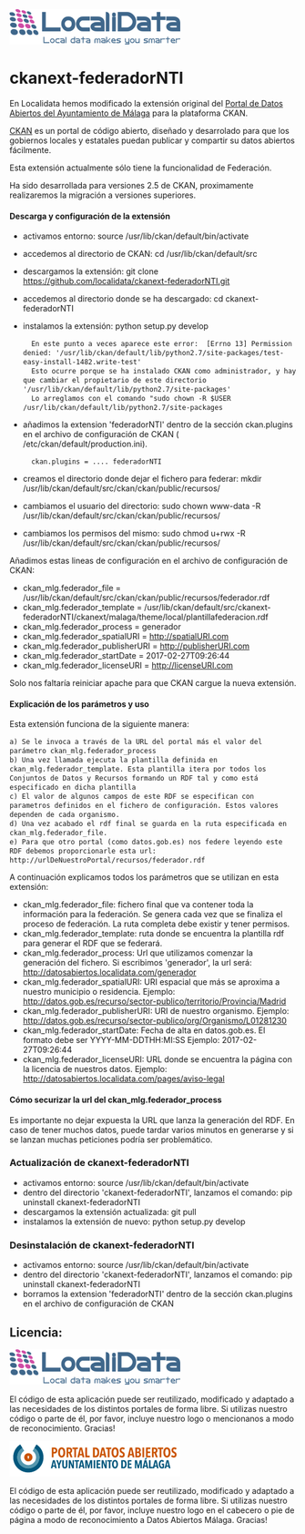 ![Logo Localidata](https://raw.githubusercontent.com/localidata/ckanext-federadorNTI/master/ckanext/malaga/public/images/logoLocalidata.png)


ckanext-federadorNTI
==============

En Localidata hemos modificado la extensión original del [Portal de Datos Abiertos del Ayuntamiento de Málaga](http://datosabiertos.malaga.eu) para la plataforma CKAN.

[CKAN](http://ckan.org) es un portal de código abierto, diseñado y desarrolado para que los gobiernos locales y estatales puedan publicar y compartir su datos abiertos fácilmente. 

Esta extensión actualmente sólo tiene la funcionalidad de Federación. 

Ha sido desarrollada para versiones 2.5 de CKAN, proximamente realizaremos la migración a versiones superiores.

#### Descarga y configuración de la extensión

- activamos entorno: source /usr/lib/ckan/default/bin/activate
- accedemos al directorio de CKAN: cd /usr/lib/ckan/default/src
- descargamos la extensión: git clone https://github.com/localidata/ckanext-federadorNTI.git
- accedemos al directorio donde se ha descargado: cd ckanext-federadorNTI
- instalamos la extensión: python setup.py develop

		En este punto a veces aparece este error:  [Errno 13] Permission denied: '/usr/lib/ckan/default/lib/python2.7/site-packages/test-easy-install-1482.write-test'
		Esto ocurre porque se ha instalado CKAN como administrador, y hay que cambiar el propietario de este directorio '/usr/lib/ckan/default/lib/python2.7/site-packages'		
		Lo arreglamos con el comando "sudo chown -R $USER /usr/lib/ckan/default/lib/python2.7/site-packages

- añadimos la extension 'federadorNTI' dentro de la sección ckan.plugins en el archivo de configuración de CKAN ( /etc/ckan/default/production.ini). 
        
        ckan.plugins = .... federadorNTI
- creamos el directorio donde dejar el fichero para federar: mkdir /usr/lib/ckan/default/src/ckan/ckan/public/recursos/
- cambiamos el usuario del directorio: sudo chown www-data -R /usr/lib/ckan/default/src/ckan/ckan/public/recursos/
- cambiamos los permisos del mismo: sudo chmod u+rwx -R /usr/lib/ckan/default/src/ckan/ckan/public/recursos/

Añadimos estas lineas de configuración en el archivo de configuración de CKAN:

- ckan_mlg.federador_file = /usr/lib/ckan/default/src/ckan/ckan/public/recursos/federador.rdf
- ckan_mlg.federador_template = /usr/lib/ckan/default/src/ckanext-federadorNTI/ckanext/malaga/theme/local/plantillafederacion.rdf
- ckan_mlg.federador_process = generador
- ckan_mlg.federador_spatialURI = http://spatialURI.com
- ckan_mlg.federador_publisherURI = http://publisherURI.com
- ckan_mlg.federador_startDate = 2017-02-27T09:26:44
- ckan_mlg.federador_licenseURI = http://licenseURI.com

Solo nos faltaría reiniciar apache para que CKAN cargue la nueva extensión.

#### Explicación de los parámetros y uso

Esta extensión funciona de la siguiente manera:
	
	a) Se le invoca a través de la URL del portal más el valor del parámetro ckan_mlg.federador_process
	b) Una vez llamada ejecuta la plantilla definida en ckan_mlg.federador_template. Esta plantilla itera por todos los Conjuntos de Datos y Recursos formando un RDF tal y como está especificado en dicha plantilla
	c) El valor de algunos campos de este RDF se especifican con parametros definidos en el fichero de configuración. Estos valores dependen de cada organismo. 
	d) Una vez acabado el rdf final se guarda en la ruta especificada en ckan_mlg.federador_file.
	e) Para que otro portal (como datos.gob.es) nos federe leyendo este RDF debemos proporcionarle esta url: http://urlDeNuestroPortal/recursos/federador.rdf

A continuación explicamos todos los parámetros que se utilizan en esta extensión:

- ckan_mlg.federador_file: fichero final que va contener toda la información para la federación. Se genera cada vez que se finaliza el proceso de federación. La ruta completa debe existir y tener permisos.
- ckan_mlg.federador_template: ruta donde se encuentra la plantilla rdf para generar el RDF que se federará.
- ckan_mlg.federador_process: Url que utilizamos comenzar la generación del fichero. Si escribimos 'generador', la url será: http://datosabiertos.localidata.com/generador
- ckan_mlg.federador_spatialURI: URI espacial que más se aproxima a nuestro municipio o residencia. Ejemplo: http://datos.gob.es/recurso/sector-publico/territorio/Provincia/Madrid
- ckan_mlg.federador_publisherURI: URI de nuestro organismo. Ejemplo: http://datos.gob.es/recurso/sector-publico/org/Organismo/L01281230
- ckan_mlg.federador_startDate: Fecha de alta en datos.gob.es. El formato debe ser YYYY-MM-DDTHH:MI:SS Ejemplo: 2017-02-27T09:26:44
- ckan_mlg.federador_licenseURI: URL donde se encuentra la página con la licencia de nuestros datos. Ejemplo: http://datosabiertos.localidata.com/pages/aviso-legal

#### Cómo securizar la url del ckan_mlg.federador_process

Es importante no dejar expuesta la URL que lanza la generación del RDF. En caso de tener muchos datos, puede tardar varios minutos en generarse y si se lanzan muchas peticiones podría ser problemático.

### Actualización de ckanext-federadorNTI

* activamos entorno: source /usr/lib/ckan/default/bin/activate
* dentro del directorio 'ckanext-federadorNTI', lanzamos el comando: pip uninstall ckanext-federadorNTI
* descargamos la extensión actualizada: git pull
* instalamos la extensión de nuevo: python setup.py develop


### Desinstalación de ckanext-federadorNTI

* activamos entorno: source /usr/lib/ckan/default/bin/activate
* dentro del directorio 'ckanext-federadorNTI', lanzamos el comando: pip uninstall ckanext-federadorNTI
* borramos la extension 'federadorNTI' dentro de la sección ckan.plugins en el archivo de configuración de CKAN


## Licencia:

![Logo Localidata](https://raw.githubusercontent.com/localidata/ckanext-federadorNTI/master/ckanext/malaga/public/images/logoLocalidata.png)

El código de esta aplicación puede ser reutilizado, modificado y adaptado a las necesidades de los distintos portales de forma libre. Si utilizas nuestro código o parte de él, por favor, incluye nuestro logo o mencionanos a modo de reconocimiento. Gracias! 

![Logo datos abiertos Málaga](https://raw.githubusercontent.com/damalaga/ckanext-malaga/master/ckanext/malaga/public/images/logoportaldatosabiertos.png)

El código de esta aplicación puede ser reutilizado, modificado y adaptado a las necesidades de los distintos portales de forma libre. Si utilizas nuestro código o parte de él, por favor, incluye nuestro logo en el cabecero o pie de página a modo de reconocimiento a Datos Abiertos Málaga. Gracias! 



